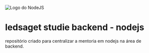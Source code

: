 ![Logo do NodeJS](https://cdn.iconscout.com/icon/free/png-256/node-js-3550841-2970426.png)

# ledsaget studie backend - nodejs
repositório criado para centralizar a mentoria em nodejs na área de backend.
